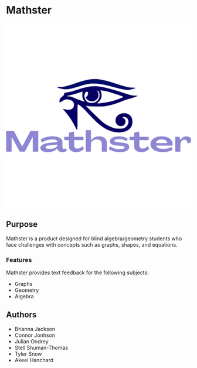 # Mathster

<div align="center">

<img src="frontend/images/logo.svg">

</div>

## Purpose

Mathster is a product designed for blind algebra/geometry students who face challenges with concepts such as graphs, shapes, and equations.

### Features

Mathster provides text feedback for the following subjects: 
- Graphs
- Geometry
- Algebra

## Authors
- Brianna Jackson
- Connor Jonhson
- Julian Ondrey
- Stell Shuman-Thomas
- Tyler Snow
- Akeel Hanchard




